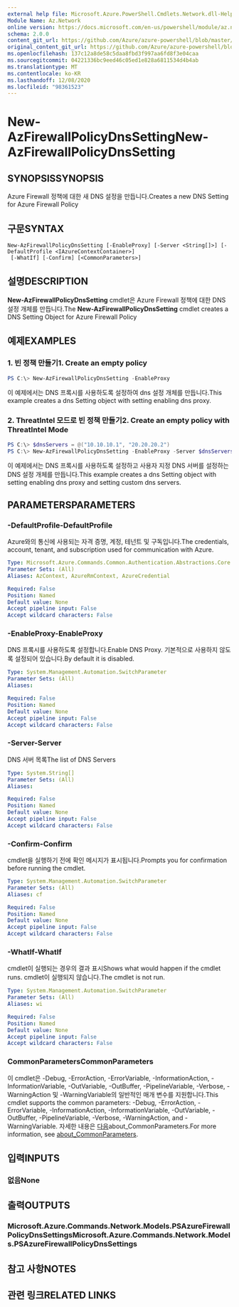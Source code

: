 ```yaml
---
external help file: Microsoft.Azure.PowerShell.Cmdlets.Network.dll-Help.xml
Module Name: Az.Network
online version: https://docs.microsoft.com/en-us/powershell/module/az.network/new-azfirewallpolicydnssetting
schema: 2.0.0
content_git_url: https://github.com/Azure/azure-powershell/blob/master/src/Network/Network/help/New-AzFirewallPolicyDnsSetting.md
original_content_git_url: https://github.com/Azure/azure-powershell/blob/master/src/Network/Network/help/New-AzFirewallPolicyDnsSetting.md
ms.openlocfilehash: 137c12a8de58c5daa8fbd3f997aa6fd8f3e04caa
ms.sourcegitcommit: 04221336bc9eed46c05ed1e828a6811534d4b4ab
ms.translationtype: MT
ms.contentlocale: ko-KR
ms.lasthandoff: 12/08/2020
ms.locfileid: "98361523"
---
```

# <span data-ttu-id="352e6-101">New-AzFirewallPolicyDnsSetting</span><span class="sxs-lookup"><span data-stu-id="352e6-101">New-AzFirewallPolicyDnsSetting</span></span>

## <span data-ttu-id="352e6-102">SYNOPSIS</span><span class="sxs-lookup"><span data-stu-id="352e6-102">SYNOPSIS</span></span>
<span data-ttu-id="352e6-103">Azure Firewall 정책에 대한 새 DNS 설정을 만듭니다.</span><span class="sxs-lookup"><span data-stu-id="352e6-103">Creates a new DNS Setting for Azure Firewall Policy</span></span>

## <span data-ttu-id="352e6-104">구문</span><span class="sxs-lookup"><span data-stu-id="352e6-104">SYNTAX</span></span>

```
New-AzFirewallPolicyDnsSetting [-EnableProxy] [-Server <String[]>] [-DefaultProfile <IAzureContextContainer>]
 [-WhatIf] [-Confirm] [<CommonParameters>]
```

## <span data-ttu-id="352e6-105">설명</span><span class="sxs-lookup"><span data-stu-id="352e6-105">DESCRIPTION</span></span>
<span data-ttu-id="352e6-106">**New-AzFirewallPolicyDnsSetting** cmdlet은 Azure Firewall 정책에 대한 DNS 설정 개체를 만듭니다.</span><span class="sxs-lookup"><span data-stu-id="352e6-106">The **New-AzFirewallPolicyDnsSetting** cmdlet creates a DNS Setting Object for Azure Firewall Policy</span></span>

## <span data-ttu-id="352e6-107">예제</span><span class="sxs-lookup"><span data-stu-id="352e6-107">EXAMPLES</span></span>

### <span data-ttu-id="352e6-108">1. 빈 정책 만들기</span><span class="sxs-lookup"><span data-stu-id="352e6-108">1. Create an empty policy</span></span>
```powershell
PS C:\> New-AzFirewallPolicyDnsSetting -EnableProxy
```

<span data-ttu-id="352e6-109">이 예제에서는 DNS 프록시를 사용하도록 설정하여 dns 설정 개체를 만듭니다.</span><span class="sxs-lookup"><span data-stu-id="352e6-109">This example creates a dns Setting object with setting enabling dns proxy.</span></span>

### <span data-ttu-id="352e6-110">2. ThreatIntel 모드로 빈 정책 만들기</span><span class="sxs-lookup"><span data-stu-id="352e6-110">2. Create an empty policy with ThreatIntel Mode</span></span>
```powershell
PS C:\> $dnsServers = @("10.10.10.1", "20.20.20.2")
PS C:\> New-AzFirewallPolicyDnsSetting -EnableProxy -Server $dnsServers
```

<span data-ttu-id="352e6-111">이 예제에서는 DNS 프록시를 사용하도록 설정하고 사용자 지정 DNS 서버를 설정하는 DNS 설정 개체를 만듭니다.</span><span class="sxs-lookup"><span data-stu-id="352e6-111">This example creates a dns Setting object with setting enabling dns proxy and setting custom dns servers.</span></span>

## <span data-ttu-id="352e6-112">PARAMETERS</span><span class="sxs-lookup"><span data-stu-id="352e6-112">PARAMETERS</span></span>

### <span data-ttu-id="352e6-113">-DefaultProfile</span><span class="sxs-lookup"><span data-stu-id="352e6-113">-DefaultProfile</span></span>
<span data-ttu-id="352e6-114">Azure와의 통신에 사용되는 자격 증명, 계정, 테넌트 및 구독입니다.</span><span class="sxs-lookup"><span data-stu-id="352e6-114">The credentials, account, tenant, and subscription used for communication with Azure.</span></span>

```yaml
Type: Microsoft.Azure.Commands.Common.Authentication.Abstractions.Core.IAzureContextContainer
Parameter Sets: (All)
Aliases: AzContext, AzureRmContext, AzureCredential

Required: False
Position: Named
Default value: None
Accept pipeline input: False
Accept wildcard characters: False
```

### <span data-ttu-id="352e6-115">-EnableProxy</span><span class="sxs-lookup"><span data-stu-id="352e6-115">-EnableProxy</span></span>
<span data-ttu-id="352e6-116">DNS 프록시를 사용하도록 설정합니다.</span><span class="sxs-lookup"><span data-stu-id="352e6-116">Enable DNS Proxy.</span></span>
<span data-ttu-id="352e6-117">기본적으로 사용하지 않도록 설정되어 있습니다.</span><span class="sxs-lookup"><span data-stu-id="352e6-117">By default it is disabled.</span></span>

```yaml
Type: System.Management.Automation.SwitchParameter
Parameter Sets: (All)
Aliases:

Required: False
Position: Named
Default value: None
Accept pipeline input: False
Accept wildcard characters: False
```

### <span data-ttu-id="352e6-118">-Server</span><span class="sxs-lookup"><span data-stu-id="352e6-118">-Server</span></span>
<span data-ttu-id="352e6-119">DNS 서버 목록</span><span class="sxs-lookup"><span data-stu-id="352e6-119">The list of DNS Servers</span></span>

```yaml
Type: System.String[]
Parameter Sets: (All)
Aliases:

Required: False
Position: Named
Default value: None
Accept pipeline input: False
Accept wildcard characters: False
```

### <span data-ttu-id="352e6-120">-Confirm</span><span class="sxs-lookup"><span data-stu-id="352e6-120">-Confirm</span></span>
<span data-ttu-id="352e6-121">cmdlet을 실행하기 전에 확인 메시지가 표시됩니다.</span><span class="sxs-lookup"><span data-stu-id="352e6-121">Prompts you for confirmation before running the cmdlet.</span></span>

```yaml
Type: System.Management.Automation.SwitchParameter
Parameter Sets: (All)
Aliases: cf

Required: False
Position: Named
Default value: None
Accept pipeline input: False
Accept wildcard characters: False
```

### <span data-ttu-id="352e6-122">-WhatIf</span><span class="sxs-lookup"><span data-stu-id="352e6-122">-WhatIf</span></span>
<span data-ttu-id="352e6-123">cmdlet이 실행되는 경우의 결과 표시</span><span class="sxs-lookup"><span data-stu-id="352e6-123">Shows what would happen if the cmdlet runs.</span></span>
<span data-ttu-id="352e6-124">cmdlet이 실행되지 않습니다.</span><span class="sxs-lookup"><span data-stu-id="352e6-124">The cmdlet is not run.</span></span>

```yaml
Type: System.Management.Automation.SwitchParameter
Parameter Sets: (All)
Aliases: wi

Required: False
Position: Named
Default value: None
Accept pipeline input: False
Accept wildcard characters: False
```

### <span data-ttu-id="352e6-125">CommonParameters</span><span class="sxs-lookup"><span data-stu-id="352e6-125">CommonParameters</span></span>
<span data-ttu-id="352e6-126">이 cmdlet은 -Debug, -ErrorAction, -ErrorVariable, -InformationAction, -InformationVariable, -OutVariable, -OutBuffer, -PipelineVariable, -Verbose, -WarningAction 및 -WarningVariable의 일반적인 매개 변수를 지원합니다.</span><span class="sxs-lookup"><span data-stu-id="352e6-126">This cmdlet supports the common parameters: -Debug, -ErrorAction, -ErrorVariable, -InformationAction, -InformationVariable, -OutVariable, -OutBuffer, -PipelineVariable, -Verbose, -WarningAction, and -WarningVariable.</span></span> <span data-ttu-id="352e6-127">자세한 내용은 [다음](http://go.microsoft.com/fwlink/?LinkID=113216)about_CommonParameters.</span><span class="sxs-lookup"><span data-stu-id="352e6-127">For more information, see [about_CommonParameters](http://go.microsoft.com/fwlink/?LinkID=113216).</span></span>

## <span data-ttu-id="352e6-128">입력</span><span class="sxs-lookup"><span data-stu-id="352e6-128">INPUTS</span></span>

### <span data-ttu-id="352e6-129">없음</span><span class="sxs-lookup"><span data-stu-id="352e6-129">None</span></span>

## <span data-ttu-id="352e6-130">출력</span><span class="sxs-lookup"><span data-stu-id="352e6-130">OUTPUTS</span></span>

### <span data-ttu-id="352e6-131">Microsoft.Azure.Commands.Network.Models.PSAzureFirewallPolicyDnsSettings</span><span class="sxs-lookup"><span data-stu-id="352e6-131">Microsoft.Azure.Commands.Network.Models.PSAzureFirewallPolicyDnsSettings</span></span>

## <span data-ttu-id="352e6-132">참고 사항</span><span class="sxs-lookup"><span data-stu-id="352e6-132">NOTES</span></span>

## <span data-ttu-id="352e6-133">관련 링크</span><span class="sxs-lookup"><span data-stu-id="352e6-133">RELATED LINKS</span></span>
